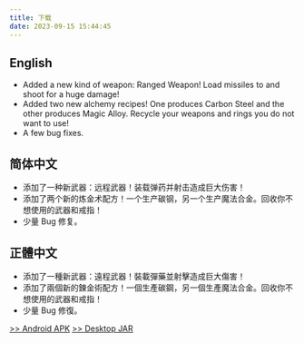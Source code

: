 ```yaml
---
title: 下载
date: 2023-09-15 15:44:45
---
```


<!-- VERSION_NAME: v0.2.1-ALPHA -->
<!-- VERSION_CODE: 111 -->

## English

<!-- DESC_BEGIN -->

- Added a new kind of weapon: Ranged Weapon! Load missiles to and shoot for a huge damage!
- Added two new alchemy recipes! One produces Carbon Steel and the other produces Magic Alloy. Recycle your weapons and rings you do not want to use!
- A few bug fixes.

<!-- DESC_END -->

## 简体中文

<!-- DESC_BEGIN_ZH -->

- 添加了一种新武器：远程武器！装载弹药并射击造成巨大伤害！
- 添加了两个新的炼金术配方！一个生产碳钢，另一个生产魔法合金。回收你不想使用的武器和戒指！
- 少量 Bug 修复。

<!-- DESC_END_ZH -->

## 正體中文

<!-- DESC_BEGIN_TC -->

- 添加了一種新武器：遠程武器！裝載彈藥並射擊造成巨大傷害！
- 添加了兩個新的鍊金術配方！一個生產碳鋼，另一個生產魔法合金。回收你不想使用的武器和戒指！
- 少量 Bug 修復。

<!-- DESC_END_TC -->

[>> Android APK](/release/carbonizedpd-0.2.1-alpha-android.apk)
[>> Desktop JAR](/release/carbonizedpd-0.2.1-alpha-desktop.jar)
